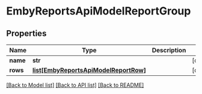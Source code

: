 # EmbyReportsApiModelReportGroup

## Properties
Name | Type | Description | Notes
------------ | ------------- | ------------- | -------------
**name** | **str** |  | [optional] 
**rows** | [**list[EmbyReportsApiModelReportRow]**](EmbyReportsApiModelReportRow.md) |  | [optional] 

[[Back to Model list]](../README.md#documentation-for-models) [[Back to API list]](../README.md#documentation-for-api-endpoints) [[Back to README]](../README.md)

